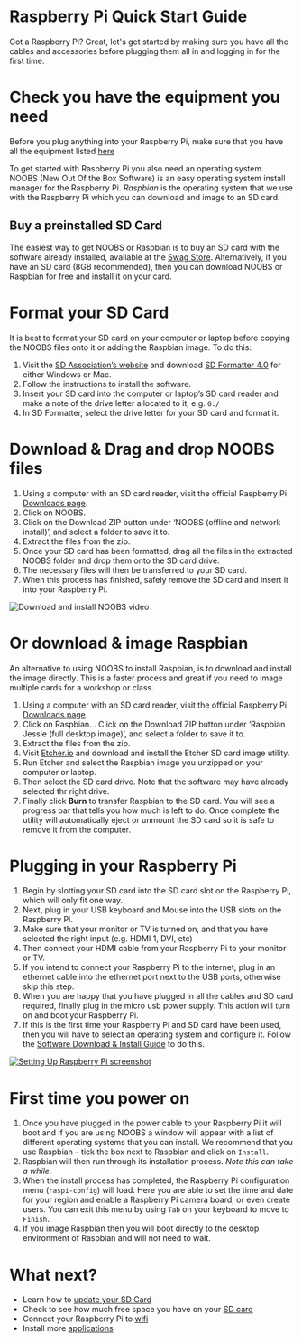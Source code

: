 # Raspberry Pi Quick Start Guide

Got a Raspberry Pi? Great, let's get started by making sure you have all the cables and accessories before plugging them all in and logging in for the first time.

# Check you have the equipment you need
Before you plug anything into your Raspberry Pi, make sure that you have all the equipment listed [here](https://www.raspberrypi.org/learning/quick-start-guide/requirements/)

To get started with Raspberry Pi you also need an operating system. NOOBS (New Out Of the Box Software) is an easy operating system install manager for the Raspberry Pi. *Raspbian* is the operating system that we use with the Raspberry Pi which you can download and image to an SD card.

## Buy a preinstalled SD Card

The easiest way to get NOOBS or Raspbian is to buy an SD card with the software already installed, available at the [Swag Store](http://swag.raspberrypi.org/products/noobs-8gb-sd-card). Alternatively, if you have an SD card (8GB recommended), then you can download NOOBS or Raspbian for free and install it on your card.

# Format your SD Card

It is best to format your SD card on your computer or laptop before copying the NOOBS files onto it or adding the Raspbian image. To do this:

1. Visit the [SD Association’s website](http://www.sdcard.org/) and download [SD Formatter 4.0](https://www.sdcard.org/downloads/formatter_4/index.html) for either Windows or Mac.
1. Follow the instructions to install the software.
1. Insert your SD card into the computer or laptop’s SD card reader and make a note of the drive letter allocated to it, e.g. `G:/`
1. In SD Formatter, select the drive letter for your SD card and format it.

# Download & Drag and drop NOOBS files

1. Using a computer with an SD card reader, visit the official Raspberry Pi [Downloads page](http://www.raspberrypi.org/downloads/).
1. Click on NOOBS.
1. Click on the Download ZIP button under ‘NOOBS (offline and network install)’, and select a folder to save it to.
1. Extract the files from the zip.
1. Once your SD card has been formatted, drag all the files in the extracted NOOBS folder and drop them onto the SD card drive.
1. The necessary files will then be transferred to your SD card.
1. When this process has finished, safely remove the SD card and insert it into your Raspberry Pi.

  ![[Download and install NOOBS video](https://i.vimeocdn.com/video/469685790_100x75.webp)](https://vimeo.com/90518800)

# Or download & image Raspbian
An alternative to using NOOBS to install Raspbian, is to download and install the image directly. This is a faster process and great if you need to image multiple cards for a workshop or class.

1. Using a computer with an SD card reader, visit the official Raspberry Pi [Downloads page](http://www.raspberrypi.org/downloads/).
1. Click on Raspbian.
. Click on the Download ZIP button under ‘Raspbian Jessie (full desktop image)’, and select a folder to save it to.
1. Extract the files from the zip.
1. Visit [Etcher.io](http://www.etcher.io/) and download and install the Etcher SD card image utility.
1. Run Etcher and select the Raspbian image you unzipped on your computer or laptop.
1. Then select the SD card drive. Note that the software may have already selected thr right drive.
1. Finally click **Burn** to transfer Raspbian to the SD card. You will see a progress bar that tells you how much is left to do. Once complete the utility will automatically eject or unmount the SD card so it is safe to remove it from the computer.

# Plugging in your Raspberry Pi
1. Begin by slotting your SD card into the SD card slot on the Raspberry Pi, which will only fit one way.
1. Next, plug in your USB keyboard and Mouse into the USB slots on the Raspberry Pi.
1. Make sure that your monitor or TV is turned on, and that you have selected the right input (e.g. HDMI 1, DVI, etc)
1. Then connect your HDMI cable from your Raspberry Pi to your monitor or TV.
1. If you intend to connect your Raspberry Pi to the internet, plug in an ethernet cable into the ethernet port next to the USB ports, otherwise skip this step.
1. When you are happy that you have plugged in all the cables and SD card required, finally plug in the micro usb power supply. This action will turn on and boot your Raspberry Pi.
1. If this is the first time your Raspberry Pi and SD card have been used, then you will have to select an operating system and configure it. Follow the [Software Download & Install Guide](writing-sd-card-image.md) to do this.

[![Setting Up Raspberry Pi screenshot](https://i.vimeocdn.com/video/482234224.webp?mw=1920&mh=108)](https://vimeo.com/91631396)

# First time you power on
1. Once you have plugged in the power cable to your Raspberry Pi it will boot and if you are using NOOBS a window will appear with a list of different operating systems that you can install. We recommend that you use Raspbian – tick the box next to Raspbian and click on `Install`.
1. Raspbian will then run through its installation process. *Note this can take a while.*
1. When the install process has completed, the Raspberry Pi configuration menu (`raspi-config`) will load. Here you are able to set the time and date for your region and enable a Raspberry Pi camera board, or even create users. You can exit this menu by using `Tab` on your keyboard to move to `Finish`.
1. If you image Raspbian then you will boot directly to the desktop environment of Raspbian and will not need to wait.

# What next?
- Learn how to [update your SD Card](update-sd-card.md)
- Check to see how much free space you have on your [SD card](checking-sd-space.md)
- Connect your Raspberry Pi to [wifi](wifi.md)
- Install more [applications](install-apps.md)
